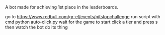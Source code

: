 A bot made for achieving 1st place in the leaderboards.

go to https://www.redbull.com/gr-el/events/pitstopchallenge
run script with cmd python auto-click.py
wait for the game to start click a tier and press s
then watch the bot do its thing
